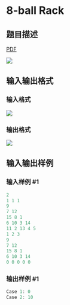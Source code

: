 # 8-ball Rack

## 题目描述

[problemUrl]: https://uva.onlinejudge.org/index.php?option=com_onlinejudge&Itemid=8&category=871&page=show_problem&problem=5080

[PDF](https://uva.onlinejudge.org/external/131/p13158.pdf)

![](https://cdn.luogu.com.cn/upload/vjudge_pic/UVA13158/89d91c2c0863af5f06907bda10977e93bddd2a56.png)

## 输入输出格式

### 输入格式

![](https://cdn.luogu.com.cn/upload/vjudge_pic/UVA13158/abc9f8100f968ea56798e74b6b59e122335b0988.png)

### 输出格式

![](https://cdn.luogu.com.cn/upload/vjudge_pic/UVA13158/18de99aec7c55c186d0c000b3da8d7fa3c8032d5.png)

## 输入输出样例

### 输入样例 #1

```cpp
2
1 1 1
9
7 12
15 8 1
6 10 3 14
11 2 13 4 5
1 2 3
9
7 12
15 8 1
6 10 3 14
0 0 0 0 0
```


### 输出样例 #1

```cpp
Case 1: 0
Case 2: 10
```


